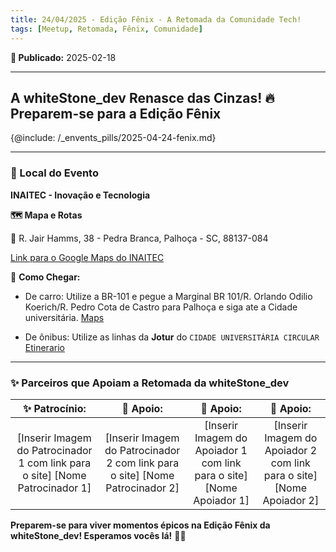 ```yaml
---
title: 24/04/2025 - Edição Fênix - A Retomada da Comunidade Tech!
tags: [Meetup, Retomada, Fênix, Comunidade]
---
```


**📅 Publicado:** 2025-02-18

---

## A whiteStone_dev Renasce das Cinzas! 🔥 Preparem-se para a Edição Fênix

{@include: /_envents_pills/2025-04-24-fenix.md}

---

### 🏢 Local do Evento

**INAITEC - Inovação e Tecnologia**

**🗺️ Mapa e Rotas**

📍 R. Jair Hamms, 38 - Pedra Branca, Palhoça - SC, 88137-084

[Link para o Google Maps do INAITEC](https://maps.app.goo.gl/pPiavbKYBsvaQFZx6)

🚗 **Como Chegar:**

- De carro: Utilize a BR-101 e pegue a Marginal BR 101/R. Orlando Odilio Koerich/R. Pedro Cota de Castro para Palhoça e siga ate a Cidade universitária. [Maps](https://maps.app.goo.gl/pPiavbKYBsvaQFZx6)

- De ônibus: Utilize as linhas da **Jotur** do `CIDADE UNIVERSITÁRIA CIRCULAR` [Etinerario](https://www.jotur.com.br/horarios/palhoca,1/cidade-universitaria-pedra-branca,50#heading-4-162~692353)

---

### ✨ Parceiros que Apoiam a Retomada da whiteStone_dev

| ✨ Patrocínio: | 🤝 Apoio: | 🤝 Apoio: | 🤝 Apoio: |
| :-------------: | :-------------: | :-------------: | :-------------: |
| [Inserir Imagem do Patrocinador 1 com link para o site]  [Nome Patrocinador 1] | [Inserir Imagem do Patrocinador 2 com link para o site]  [Nome Patrocinador 2] | [Inserir Imagem do Apoiador 1 com link para o site] [Nome Apoiador 1] | [Inserir Imagem do Apoiador 2 com link para o site]  [Nome Apoiador 2] |

**Preparem-se para viver momentos épicos na Edição Fênix da whiteStone_dev!  Esperamos vocês lá!** 🚀🔥
